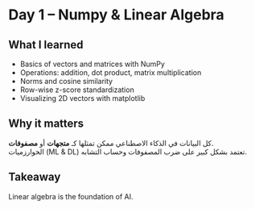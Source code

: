 # Day 1 – Numpy & Linear Algebra

## What I learned
- Basics of vectors and matrices with NumPy
- Operations: addition, dot product, matrix multiplication
- Norms and cosine similarity
- Row-wise z-score standardization
- Visualizing 2D vectors with matplotlib

##  Why it matters
كل البيانات في الذكاء الاصطناعي ممكن تمثلها كـ **متجهات** أو **مصفوفات**.  
الخوارزميات (ML & DL) تعتمد بشكل كبير على ضرب المصفوفات وحساب التشابه.

## Takeaway
Linear algebra is the foundation of AI.  
